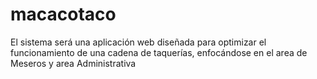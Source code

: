 # macacotaco
El sistema será una aplicación web diseñada para optimizar el funcionamiento de una cadena de taquerías, enfocándose en el area de Meseros y area Administrativa
